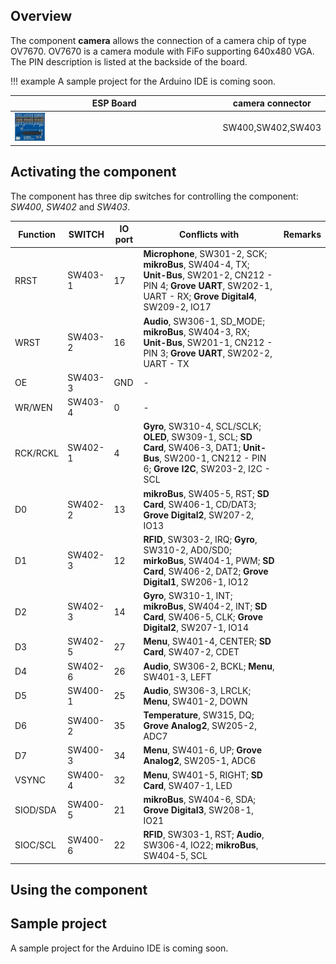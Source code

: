 ## Overview
The component **camera** allows the connection of a camera chip of type OV7670. 
OV7670 is a camera module with FiFo supporting 640x480 VGA. 
The PIN description is listed at the backside of the board.

!!! example
    A sample project for the Arduino IDE is coming soon.
    
ESP Board | camera connector
--- | ---
<img src="/images/esp32/block_camera.png"  width="15%"> | SW400,SW402,SW403

## Activating the component
The component has three dip switches for controlling the component: *SW400*, *SW402* and *SW403*.

|Function|SWITCH|IO port|Conflicts with|Remarks|
|------------------|----------|----------|----------|----------|
|RRST|SW403-1|17|**Microphone**, SW301-2, SCK; **mikroBus**, SW404-4, TX; **Unit-Bus**, SW201-2, CN212 - PIN 4; **Grove UART**, SW202-1, UART - RX; **Grove Digital4**, SW209-2, IO17
|WRST|SW403-2|16|**Audio**, SW306-1, SD_MODE; **mikroBus**, SW404-3, RX; **Unit-Bus**, SW201-1, CN212 - PIN 3; **Grove UART**, SW202-2, UART - TX
|OE|SW403-3|GND|-|
|WR/WEN|SW403-4|0|-|
|RCK/RCKL|SW402-1|4|**Gyro**, SW310-4, SCL/SCLK; **OLED**, SW309-1, SCL; **SD Card**, SW406-3, DAT1; **Unit-Bus**, SW200-1, CN212 - PIN 6; **Grove I2C**, SW203-2, I2C - SCL
|D0|SW402-2|13|**mikroBus**, SW405-5, RST; **SD Card**, SW406-1, CD/DAT3; **Grove Digital2**, SW207-2, IO13
|D1|SW402-3|12|**RFID**, SW303-2, IRQ; **Gyro**, SW310-2, AD0/SD0; **mirkoBus**, SW404-1, PWM; **SD Card**, SW406-2, DAT2; **Grove Digital1**, SW206-1, IO12
|D2|SW402-3|14|**Gyro**, SW310-1, INT; **mikroBus**, SW404-2, INT; **SD Card**, SW406-5, CLK; **Grove Digital2**, SW207-1, IO14
|D3|SW402-5|27|**Menu**, SW401-4, CENTER; **SD Card**, SW407-2, CDET
|D4|SW402-6|26|**Audio**, SW306-2, BCKL; **Menu**, SW401-3, LEFT
|D5|SW400-1|25|**Audio**, SW306-3, LRCLK; **Menu**, SW401-2, DOWN
|D6|SW400-2|35|**Temperature**, SW315, DQ; **Grove Analog2**, SW205-2, ADC7
|D7|SW400-3|34|**Menu**, SW401-6, UP; **Grove Analog2**, SW205-1, ADC6
|VSYNC|SW400-4|32|**Menu**, SW401-5, RIGHT; **SD Card**, SW407-1, LED
|SIOD/SDA|SW400-5|21|**mikroBus**, SW404-6, SDA; **Grove Digital3**, SW208-1, IO21
|SIOC/SCL|SW400-6|22|**RFID**, SW303-1, RST; **Audio**, SW306-4, IO22; **mikroBus**, SW404-5, SCL

## Using the component


## Sample project
A sample project for the Arduino IDE is coming soon.

